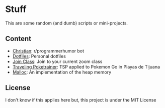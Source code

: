 # Stuff

This are some random (and dumb) scripts or mini-projects.

## Content

* [Christian](./chris): r/programmerhumor bot
* [Dotfiles](./dotfiles): Personal dotfiles
* [Join Class](./joinclass): Join to your current zoom class
* [Traveling Poketrainer](./poketsp): TSP applied to Pokemon Go in Playas de Tijuana
* [Malloc](./heap): An implementation of the heap memory

## License

I don't know if this applies here but, this project is under the MIT License
